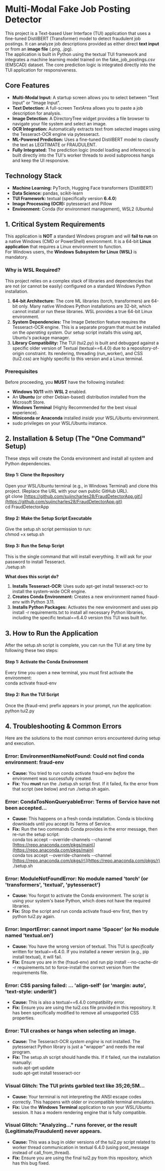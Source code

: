 # **Multi-Modal Fake Job Posting Detector**

This project is a Text-based User Interface (TUI) application that uses a fine-tuned DistilBERT (Transformer) model to detect fraudulent job postings. It can analyze job descriptions provided as either direct **text input** or from an **image file** (.png, .jpg).  
The application is built in Python using the textual TUI framework and integrates a machine learning model trained on the fake\_job\_postings.csv (EMSCAD) dataset. The core prediction logic is integrated directly into the TUI application for responsiveness.

## **Core Features**

* **Multi-Modal Input:** A startup screen allows you to select between "Text Input" or "Image Input".  
* **Text Detection:** A full-screen TextArea allows you to paste a job description for analysis.  
* **Image Detection:** A DirectoryTree widget provides a file browser to navigate your file system and select an image.  
* **OCR Integration:** Automatically extracts text from selected images using the Tesseract-OCR engine via pytesseract.  
* **ML-Powered Prediction:** Uses a fine-tuned DistilBERT model to classify the text as LEGITIMATE or FRAUDULENT.  
* **Fully Integrated:** The prediction logic (model loading and inference) is built directly into the TUI's worker threads to avoid subprocess hangs and keep the UI responsive.

## **Technology Stack**

* **Machine Learning:** PyTorch, Hugging Face transformers (DistilBERT)  
* **Data Science:** pandas, scikit-learn  
* **TUI Framework:** textual (specifically version **6.4.0**)  
* **Image Processing (OCR):** pytesseract and Pillow  
* **Environment:** Conda (for environment management), WSL2 (Ubuntu)

## **1\. Critical System Requirements**

This application is **NOT** a standard Windows program and will **fail to run** on a native Windows (CMD or PowerShell) environment. It is a 64-bit **Linux application** that requires a Linux environment to function.  
For Windows users, the **Windows Subsystem for Linux (WSL)** is mandatory.

### **Why is WSL Required?**

This project relies on a complex stack of libraries and dependencies that are not (or cannot be easily) configured on a standard Windows Python installation.

1. **64-bit Architecture:** The core ML libraries (torch, transformers) are 64-bit only. Many native Windows Python installations are 32-bit, which cannot install or run these libraries. WSL provides a true 64-bit Linux environment.  
2. **System Dependencies:** The Image Detection feature requires the Tesseract-OCR engine. This is a separate program that must be installed on the *operating system*. Our setup script installs this using apt, Ubuntu's package manager.  
3. **Library Compatibility:** The TUI (tui2.py) is built and debugged against a specific older version of Textual (textual==6.4.0) due to a repository-of-origin constraint. Its rendering, threading (run\_worker), and CSS (tui2.css) are highly specific to this version and a Linux terminal.

### **Prerequisites**

Before proceeding, you **MUST** have the following installed:

* **Windows 10/11** with **WSL 2** enabled.  
* An **Ubuntu** (or other Debian-based) distribution installed from the Microsoft Store.  
* **Windows Terminal** (Highly Recommended for the best visual experience).  
* **Miniconda or Anaconda** installed *inside* your WSL/Ubuntu environment.  
* sudo privileges on your WSL/Ubuntu instance.

## **2\. Installation & Setup (The "One Command" Setup)**

These steps will create the Conda environment and install all system and Python dependencies.

#### **Step 1: Clone the Repository**

Open your WSL/Ubuntu terminal (e.g., in Windows Terminal) and clone this project. (Replace the URL with your own public GitHub URL).  
git clone \[https://github.com/sujincharles28/FraudDetectorApp.git\](https://github.com/sujincharles28/FraudDetectorApp.git)  
cd FraudDetectorApp

#### **Step 2: Make the Setup Script Executable**

Give the setup.sh script permission to run:  
chmod \+x setup.sh

#### **Step 3: Run the Setup Script**

This is the single command that will install everything. It will ask for your password to install Tesseract.  
./setup.sh

**What does this script do?**

1. **Installs Tesseract-OCR:** Uses sudo apt-get install tesseract-ocr to install the system-wide OCR engine.  
2. **Creates Conda Environment:** Creates a new environment named fraud-env with Python 3.11.  
3. **Installs Python Packages:** Activates the new environment and uses pip install \-r requirements.txt to install all necessary Python libraries, including the specific textual==6.4.0 version this TUI was built for.

## **3\. How to Run the Application**

After the setup.sh script is complete, you can run the TUI at any time by following these two steps:

#### **Step 1: Activate the Conda Environment**

Every time you open a new terminal, you must first activate the environment:  
conda activate fraud-env

#### **Step 2: Run the TUI Script**

Once the (fraud-env) prefix appears in your prompt, run the application:  
python tui2.py

## **4\. Troubleshooting & Common Errors**

Here are the solutions to the most common errors encountered during setup and execution.

### **Error: EnvironmentNameNotFound: Could not find conda environment: fraud-env**

* **Cause:** You tried to run conda activate fraud-env *before* the environment was successfully created.  
* **Fix:** You **must** run the ./setup.sh script first. If it failed, fix the error from that script (see below) and run ./setup.sh again.

### **Error: CondaTosNonQueryableError: Terms of Service have not been accepted...**

* **Cause:** This happens on a fresh conda installation. Conda is blocking downloads until you accept its Terms of Service.  
* **Fix:** Run the two commands Conda provides in the error message, then re-run the setup script:  
  conda tos accept \--override-channels \--channel \[https://repo.anaconda.com/pkgs/main\](https://repo.anaconda.com/pkgs/main)  
  conda tos accept \--override-channels \--channel \[https://repo.anaconda.com/pkgs/r\](https://repo.anaconda.com/pkgs/r)  
  ./setup.sh

### **Error: ModuleNotFoundError: No module named 'torch' (or 'transformers', 'textual', 'pytesseract')**

* **Cause:** You forgot to activate the Conda environment. The script is using your system's base Python, which does not have the required libraries.  
* **Fix:** Stop the script and run conda activate fraud-env first, then try python tui2.py again.

### **Error: ImportError: cannot import name 'Spacer' (or No module named 'textual.on')**

* **Cause:** You have the wrong version of textual. This TUI is *specifically* written for textual==6.4.0. If you installed a newer version (e.g., pip install textual), it will fail.  
* **Fix:** Ensure you are in the (fraud-env) and run pip install \--no-cache-dir \-r requirements.txt to force-install the correct version from the requirements file.

### **Error: CSS parsing failed: ... 'align-self' (or 'margin: auto', 'text-style: underlit')**

* **Cause:** This is also a textual==6.4.0 compatibility error.  
* **Fix:** Ensure you are using the tui2.css file provided in this repository. It has been specifically modified to remove all unsupported CSS properties.

### **Error: TUI crashes or hangs when selecting an image.**

* **Cause:** The Tesseract-OCR *system engine* is not installed. The pytesseract Python library is just a "wrapper" and needs the real program.  
* **Fix:** The setup.sh script should handle this. If it failed, run the installation manually:  
  sudo apt-get update  
  sudo apt-get install tesseract-ocr

### **Visual Glitch: The TUI prints garbled text like 35;26;5M...**

* **Cause:** Your terminal is not interpreting the ANSI escape codes correctly. This happens with older or incompatible terminal emulators.  
* **Fix:** Use the **Windows Terminal** application to run your WSL/Ubuntu session. It has a modern rendering engine that is fully compatible.

### **Visual Glitch: "Analyzing..." runs forever, or the result (Legitimate/Fraudulent) never appears.**

* **Cause:** This was a bug in older versions of the tui2.py script related to worker thread communication in textual 6.4.0 (using post\_message instead of call\_from\_thread).  
* **Fix:** Ensure you are using the final tui2.py from this repository, which has this bug fixed.